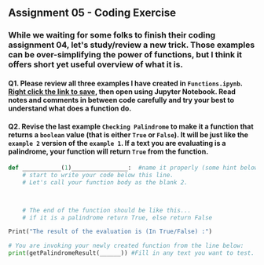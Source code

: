 ## Assignment 05 - Coding Exercise

### While we waiting for some folks to finish their coding assignment 04, let's study/review a new trick. Those examples can be over-simplifying the power of functions, but I think it offers short yet useful overview of what it is.

#### Q1. Please review all three examples I have created in ```Functions.ipynb```. [Right click the link to save](https://github.com/zwen/infs3400spring2021/blob/main/Assignments/Assignment05_Functions.ipynb), then open using Jupyter Notebook. Read notes and comments in between code carefully and try your best to understand what does a function do.

#### Q2. Revise the last example ```Checking Palindrome``` to make it a function that returns a ```boolean``` value (that is either ```True``` or ```False```). It will be just like the ```example 2``` version of the ```example 1```. If a text you are evaluating is a palindrome, your function will return ```True``` from the function.

```python
def ___________(1)________________:  #name it properly (some hint below)
    # start to write your code below this line.
    # Let's call your function body as the blank 2.



    # The end of the function should be like this...
    # if it is a palindrome return True, else return False

Print("The result of the evaluation is (In True/False) :")

# You are invoking your newly created function from the line below:
print(getPalindromeResult(______)) #Fill in any text you want to test.

```
